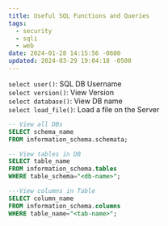 ```yaml
---
title: Useful SQL Functions and Queries
tags:
  - security
  - sqli
  - web
date: 2024-01-28 14:15:56 -0600
updated: 2024-03-29 19:04:18 -0500
---
```


`select user()`: SQL DB Username  
`select version()`: View Version  
`select database()`: View DB name  
`select load_file()`: Load a file on the Server

````sql
-- View all DBs
SELECT schema_name 
FROM information_schema.schemata; 

-- View tables in DB
SELECT table_name 
FROM information_schema.tables 
WHERE table_schema="<db-name>"; 

---View columns in Table
SELECT column_name 
FROM information_schema.columns 
WHERE table_name="<tab-name>"; 
````
